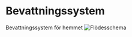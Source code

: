 # Bevattningssystem
Bevattningssystem för hemmet 
![Flödesschema](https://github.com/TantDre/Bevattningssystem/blob/master/Fl%C3%B6desschema.png?raw=true)
